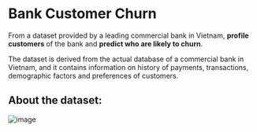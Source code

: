 # Bank Customer Churn
From a dataset provided by a leading commercial bank in Vietnam, <b>profile customers</b> of the bank and <b>predict who are likely to churn</b>.

The dataset is derived from the actual database of a commercial bank in Vietnam, and it contains information on history of payments, transactions, demographic factors and preferences of customers.

## <b>About the dataset:</b>
![image](https://user-images.githubusercontent.com/118675548/203565870-16a969cd-ad5d-4490-9024-331d5c1acf36.png)
